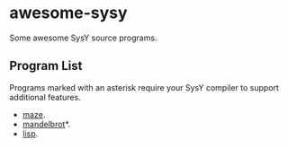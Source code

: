 # awesome-sysy

Some awesome SysY source programs.

## Program List

Programs marked with an asterisk require your SysY compiler to support additional features.

* [maze](maze).
* [mandelbrot](mandelbrot)*.
* [lisp](lisp).
